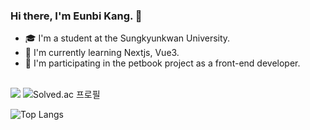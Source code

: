 ### Hi there, I'm Eunbi Kang. 👋 <br/> 
- 🎓 I'm a student at the Sungkyunkwan University.
- 🌱 I'm currently learning Nextjs, Vue3.
- 🐰 I'm participating in the petbook project as a front-end developer.

<br/>

<div>
  <a href="https://www.eunnbi.dev"><img src="https://img.shields.io/badge/🐣 eunnbi.dev-222222"/></a>
  <img src="http://mazassumnida.wtf/api/mini/generate_badge?boj=jenabill" alt="Solved.ac 프로필"/>
</div>

![Top Langs](https://github-readme-stats.vercel.app/api/top-langs?username=eunnbi&count_private=true&layout=compact&theme=dark&hide=C%2B%2B)
